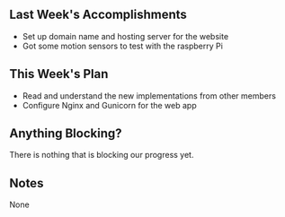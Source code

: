 ## Last Week's Accomplishments
- Set up domain name and hosting server for the website
- Got some motion sensors to test with the raspberry Pi

## This Week's Plan
- Read and understand the new implementations from other members
- Configure Nginx and Gunicorn for the web app


## Anything Blocking?

There is nothing that is blocking our progress yet.

## Notes

None
